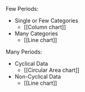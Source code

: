 Few Periods:
- Single or Few Categories
	- [[Column chart]]
- Many Categories
	- [[Line chart]]

Many Periods:
- Cyclical Data
	- [[Circular Area chart]]
- Non-Cyclical Data
	- [[Line chart]]